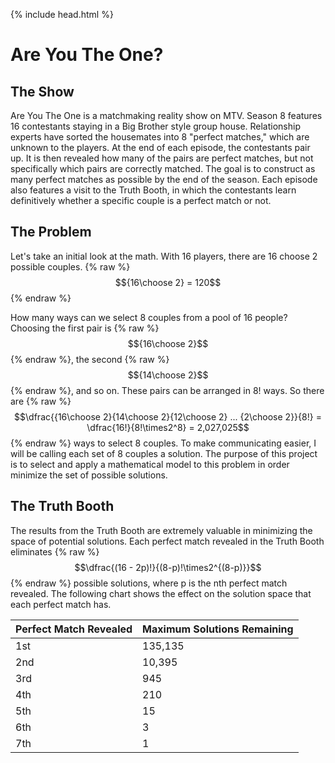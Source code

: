 {% include head.html %}

# Are You The One?

## The Show
Are You The One is a matchmaking reality show on MTV. Season 8 features 16 contestants staying in a Big Brother style group house. Relationship experts have sorted the housemates into 8 "perfect matches," which are unknown to the players. At the end of each episode, the contestants pair up. It is then revealed how many of the pairs are perfect matches, but not specifically which pairs are correctly matched. The goal is to construct as many perfect matches as possible by the end of the season. Each episode also features a visit to the Truth Booth, in which the contestants learn definitively whether a specific couple is a perfect match or not.

## The Problem
Let's take an initial look at the math. With 16 players, there are 16 choose 2 possible couples.
{% raw %}
  $${16\choose 2} = 120$$
{% endraw %}

How many ways can we select 8 couples from a pool of 16 people? Choosing the first pair is {% raw %}$${16\choose 2}$${% endraw %}, the second {% raw %}$${14\choose 2}$${% endraw %}, and so on. These pairs can be arranged in 8! ways. So there are
{% raw %}
  $$\dfrac{{16\choose 2}{14\choose 2}{12\choose 2} ... {2\choose 2}}{8!} = \dfrac{16!}{8!\times2^8} = 2,027,025$$
{% endraw %}
ways to select 8 couples. To make communicating easier, I will be calling each set of 8 couples a solution. The purpose of this project is to select and apply a mathematical model to this problem in order minimize the set of possible solutions.

## The Truth Booth
The results from the Truth Booth are extremely valuable in minimizing the space of potential solutions. Each perfect match revealed in the Truth Booth eliminates
{% raw %}
  $$\dfrac{(16 - 2p)!}{(8-p)!\times2^{(8-p)}}$$
{% endraw %}
possible solutions, where p is the nth perfect match revealed. The following chart shows the effect on the solution space that each perfect match has.

| Perfect Match Revealed | Maximum Solutions Remaining |
|------------------------|-----------------------------|
| 1st                    | 135,135                     |
| 2nd                    | 10,395                      |
| 3rd                    | 945                         |
| 4th                    | 210                         |
| 5th                    | 15                          |
| 6th                    | 3                           |
| 7th                    | 1                           |
